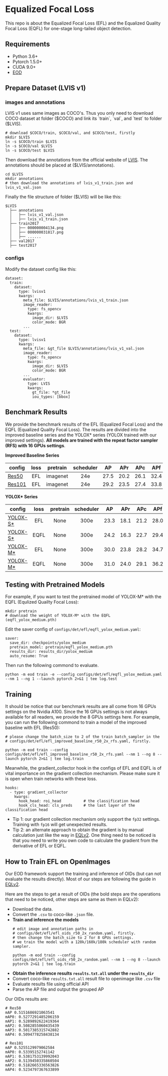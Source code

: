 # Equalized Focal Loss

This repo is about the Equalized Focal Loss (EFL)  and the Equalized Quality Focal Loss (EQFL) for one-stage long-tailed object detection.

## Requirements

- Python 3.6+
- Pytorch 1.5.0+
- CUDA 9.0+
- [EOD](https://github.com/ModelTC/EOD)

## Prepare Dataset (LVIS v1)
### images and annotations

LVIS v1 uses same images as COCO's. Thus you only need to download COCO dataset at folder ($COCO) and link its `train`, `val`, and `test` to folder ($LVIS).
```
# download $COCO/train, $COCO/val, and $COCO/test, firstly
mkdir $LVIS
ln -s $COCO/train $LVIS
ln -s $COCO/val $LVIS
ln -s $COCO/test $LVIS
```
Then download the annotations from the official website of [LVIS](https://www.lvisdataset.org/dataset). The annotations should be placed at ($LVIS/annotations).
```
cd $LVIS
mkdir annotations
# then download the annotations of lvis_v1_train.json and lvis_v1_val.json
```
Finally the file structure of folder ($LVIS) will be like this:
```
$LVIS
  ├── annotations
  │   ├── lvis_v1_val.json
  │   ├── lvis_v1_train.json
  ├── train2017
  │   ├── 000000004134.png
  │   ├── 000000031817.png
  │   ├── ......
  ├── val2017
  ├── test2017
```
### configs

Modify the dataset config like this:
```
dataset:
  train:
    dataset:
      type: lvisv1
      kwargs:
        meta_file: $LVIS/annotations/lvis_v1_train.json
        image_reader:
          type: fs_opencv
          kwargs:
            image_dir: $LVIS
            color_mode: BGR
        ...
  test:
    dataset:
      type: lvisv1
      kwargs:
        meta_file: &gt_file $LVIS/annotations/lvis_v1_val.json
        image_reader:
          type: fs_opencv
          kwargs:
            image_dir: $LVIS
            color_mode: BGR
        ...
        evaluator:
          type: LVIS
          kwargs:
            gt_file: *gt_file
            iou_types: [bbox]
```

## Benchmark Results

We provide the benchmark results of the EFL (Equalized Focal Loss) and the EQFL (Equalized Quality Focal Loss).
The results are divided into the improved baseline series and the YOLOX* series (YOLOX trained with our improved settings).
**All models are trained with the repeat factor sampler (RFS) with 16 GPUs settings**.

**Improved Baseline Series**

|config  | loss | pretrain | scheduler | AP | APr | APc | APf | weights |
|------|:---:|:---:|:---:|:---:|:---:|:---:|:---:|---:|
|[Res50](https://github.com/ModelTC/EOD/blob/main/configs/det/efl/efl_improved_baseline_r50_2x_rfs.yaml)| EFL | imagenet | 24e | 27.5 | 20.2 | 26.1 | 32.4 | [model](https://github.com/ModelTC/EOD/releases/download/0.1.0/efl_improved_baseline_r50.pth) |
|[Res101](https://github.com/ModelTC/EOD/blob/main/configs/det/efl/efl_improved_baseline_r50_2x_rfs.yaml) | EFL | imagenet | 24e | 29.2 | 23.5 | 27.4 | 33.8 | [model](https://github.com/ModelTC/EOD/releases/download/0.1.0/efl_improved_baseline_r101.pth) |

**YOLOX\* Series**

|config  | loss | pretrain | scheduler | AP | APr | APc | APf | weights |
|------|:---:|:---:|:---:|:---:|:---:|:---:|:---:|---:|
|[YOLOX-S*](https://github.com/ModelTC/EOD/blob/main/configs/det/efl/efl_yolox_small.yaml)| EFL | None | 300e | 23.3 | 18.1 | 21.2 | 28.0 | [model](https://github.com/ModelTC/EOD/releases/download/0.1.0/efl_yolox_small.pth) |
|[YOLOX-S*](https://github.com/ModelTC/EOD/blob/main/configs/det/efl/eqfl_yolox_small.yaml)| EQFL | None | 300e | 24.2 | 16.3 | 22.7 | 29.4 | [model](https://github.com/ModelTC/EOD/releases/download/0.1.0/eqfl_yolox_small.pth) |
|[YOLOX-M*](https://github.com/ModelTC/EOD/blob/main/configs/det/efl/efl_yolox_medium.yaml)| EFL | None | 300e | 30.0 | 23.8 | 28.2 | 34.7 | [model](https://github.com/ModelTC/EOD/releases/download/0.1.0/efl_yolox_medium.pth) |
|[YOLOX-M*](https://github.com/ModelTC/EOD/blob/main/configs/det/efl/eqfl_yolox_medium.yaml)| EQFL | None | 300e | 31.0 | 24.0 | 29.1 | 36.2 | [model](https://github.com/ModelTC/EOD/releases/download/0.1.0/eqfl_yolox_medium.pth) |

## Testing with Pretrained Models

For example, if you want to test the pretrained model of YOLOX-M* with the EQFL (Equlized Quailty Focal Loss):
```
mkdir pretrain
# download the weight of YOLOX-M* with the EQFL (eqfl_yolox_medium.pth)
``` 
Edit the saver config of `configs/det/efl/eqfl_yolox_medium.yaml`:
```
saver:
  save_dir: checkpoints/yolox_medium
  pretrain_model: pretrain/eqfl_yolox_medium.pth
  results_dir: results_dir/yolox_medium
  auto_resume: True
```
Then run the following commond to evaluate.
```
python -m eod train -e --config configs/det/efl/eqfl_yolox_medium.yaml --nm 1 --ng 1 --launch pytorch 2>&1 | tee log.test
```

## Training

It should be notice that our benchmark results are all come from 16 GPUs settings on the Nvidia A100. Since the 16 GPUs settings is not always available for all readers, we provide the 8 GPUs settings here. For example, you can run the following commond to train a model of the improved baseline with EFL (Res50):
```
# please change the batch_size to 2 of the train batch_sampler in the 
# configs/det/efl/efl_improved_baseline_r50_2x_rfs.yaml, firstly.

python -m eod train --config configs/det/efl/efl_improved_baseline_r50_2x_rfs.yaml --nm 1 --ng 8 --launch pytorch 2>&1 | tee log.train
```
Meanwhile, the gradient_collector hook in the configs of EFL and EQFL is of vital importance on the gradient collection mechanism. Please make sure it is open when train networks with these loss.
```
hooks:
  - type: gradient_collector
    kwargs:
      hook_head: roi_head          # the classification head
      hook_cls_head: cls_preds     # the last layer of the classification head
```
- Tip 1: our gradient collection mechanism only support the `fp32` settings. Training with `fp16` will get unexpected results.
- Tip 2: an alternate approach to obtain the gradient is by manual calculation just like the way in [EQLv2](https://github.com/tztztztztz/eqlv2/blob/master/mmdet/models/losses/eqlv2.py#L90). One thing need to be noticed is that you need to write you own code to calculate the gradient from the derivative of EFL or EQFL.


## How to Train EFL on OpenImages

Our EOD framework support the training and inference of OIDs (but can not evaluate the results directly). Most of our steps are following the guide in [EQLv2](https://github.com/tztztztztz/eqlv2#how-to-train-eqlv2-on-openimages). 

Here are the steps to get a result of OIDs (the bold steps are the operations that need to be noticed, other steps are same as them in EQLv2):
- Download the data.
- Convert the `.csv` to coco-like `.json` file.
- **Train and inference the models**
    ```
    # edit image and annotation paths in 
    # configs/det/efl/efl_oids_r50_2x_random.yaml, firstly.
    # then change the batch_size to 2 for 8 GPUs settings.
    # we train the model with a 120k/160k/180k scheduler with random sampler.

    python -m eod train --config configs/det/efl/efl_oids_r50_2x_random.yaml --nm 1 --ng 8 --launch pytorch 2>&1 | tee log.train
    ```
- **Obtain the inference results `results.txt.all` under the `results_dir`**
- Convert coco-like `results.txt.all` result file to openimage like `.csv` file
- Evaluate results file using official API
- Parse the AP file and output the grouped AP

Our OIDs results are:
```
# Res50
mAP 0.5151686921063541
mAP0: 0.5277291485206159
mAP1: 0.5289892622419364
mAP2: 0.5082855060435439
mAP3: 0.5017385315742882
mAP4: 0.5094778258438134

# Res101
mAP 0.5255129979062584
mAP0: 0.53395152741142
mAP1: 0.5381753139992043
mAP2: 0.5139450335860504
mAP3: 0.5182665336563826
mAP4: 0.5234797367633899
```
